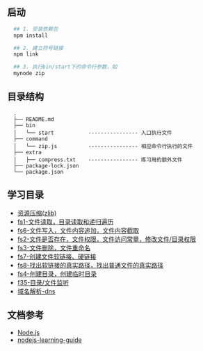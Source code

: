 ## 启动

```bash
  ## 1. 安装依赖包
  npm install

  ## 2. 建立符号链接
  npm link

  ## 3. 执行bin/start下的命令行参数，如
  mynode zip
```

## 目录结构

```
  .
  ├── README.md
  ├── bin
  │   └── start           ---------------- 入口执行文件
  ├── command
  │   └── zip.js          ---------------- 相应命令行执行的文件
  ├── extra
  │   ├── compress.txt    ---------------- 练习用的额外文件
  ├── package-lock.json
  └── package.json
```

## 学习目录

- [资源压缩(zlib)]()
- [fs1-文件读取，目录读取和递归遍历]()
- [fs6-文件写入，文件内容追加，文件内容截取]()
- [fs2-文件是否存在，文件权限，文件访问常量，修改文件/目录权限]()
- [fs3-文件删除，文件重命名]()
- [fs7-创建文件软链接、硬链接]()
- [fs8-找出软链接的真实路径，找出普通文件的真实路径]()
- [fs4-创建目录，创建临时目录]()
- [f35-目录/文件监听]()
- [域名解析-dns]()

## 文档参考

- [Node.js](http://nodejs.cn/api/)
- [nodejs-learning-guide](https://github.com/chyingp/nodejs-learning-guide)

